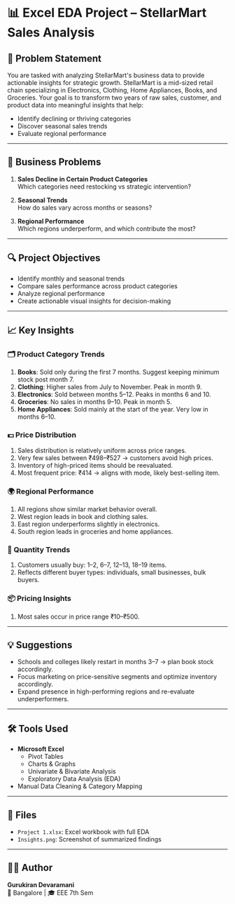 # 📊 Excel EDA Project – StellarMart Sales Analysis

## 🧠 Problem Statement
You are tasked with analyzing StellarMart's business data to provide actionable insights for strategic growth. 
StellarMart is a mid-sized retail chain specializing in Electronics, Clothing, Home Appliances, Books, and Groceries.
Your goal is to transform two years of raw sales, customer, and product data into meaningful insights that help:

- Identify declining or thriving categories
- Discover seasonal sales trends
- Evaluate regional performance

---

## 💼 Business Problems
1. **Sales Decline in Certain Product Categories**  
   Which categories need restocking vs strategic intervention?

2. **Seasonal Trends**  
   How do sales vary across months or seasons?

3. **Regional Performance**  
   Which regions underperform, and which contribute the most?

---

## 🔍 Project Objectives
- Identify monthly and seasonal trends
- Compare sales performance across product categories
- Analyze regional performance
- Create actionable visual insights for decision-making

---

## 📈 Key Insights

### 🗂️ Product Category Trends
1. **Books**: Sold only during the first 7 months. Suggest keeping minimum stock post month 7.
2. **Clothing**: Higher sales from July to November. Peak in month 9.
3. **Electronics**: Sold between months 5–12. Peaks in months 6 and 10.
4. **Groceries**: No sales in months 9–10. Peak in month 5.
5. **Home Appliances**: Sold mainly at the start of the year. Very low in months 6–10.

### 💵 Price Distribution
1. Sales distribution is relatively uniform across price ranges.
2. Very few sales between ₹498–₹527 → customers avoid high prices.
3. Inventory of high-priced items should be reevaluated.
4. Most frequent price: ₹414 → aligns with mode, likely best-selling item.

### 🌍 Regional Performance
1. All regions show similar market behavior overall.
2. West region leads in book and clothing sales.
3. East region underperforms slightly in electronics.
4. South region leads in groceries and home appliances.

### 🛒 Quantity Trends
1. Customers usually buy: 1–2, 6–7, 12–13, 18–19 items.
2. Reflects different buyer types: individuals, small businesses, bulk buyers.

### 📦 Pricing Insights
1. Most sales occur in price range ₹10–₹500.

---

## 💡 Suggestions
- Schools and colleges likely restart in months 3–7 → plan book stock accordingly.
- Focus marketing on price-sensitive segments and optimize inventory accordingly.
- Expand presence in high-performing regions and re-evaluate underperformers.

---

## 🛠️ Tools Used
- **Microsoft Excel**
  - Pivot Tables
  - Charts & Graphs
  - Univariate & Bivariate Analysis
  - Exploratory Data Analysis (EDA)
- Manual Data Cleaning & Category Mapping

---

## 📁 Files
- `Project 1.xlsx`: Excel workbook with full EDA
- `Insights.png`: Screenshot of summarized findings

---

## 👨‍💻 Author
**Gurukiran Devaramani**  
📍 Bangalore | 🎓 EEE 7th Sem  


